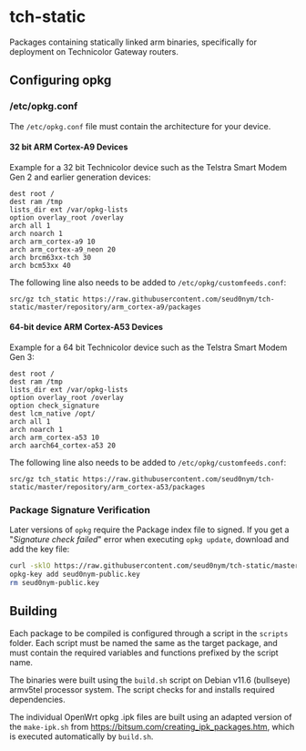 # tch-static

Packages containing statically linked arm binaries, specifically for deployment on Technicolor Gateway routers.

## Configuring opkg

### /etc/opkg.conf

The `/etc/opkg.conf` file must contain the architecture for your device.

#### 32 bit ARM Cortex-A9 Devices

Example for a 32 bit Technicolor device such as the Telstra Smart Modem Gen 2 and earlier generation devices:

```
dest root /
dest ram /tmp
lists_dir ext /var/opkg-lists
option overlay_root /overlay
arch all 1
arch noarch 1
arch arm_cortex-a9 10
arch arm_cortex-a9_neon 20
arch brcm63xx-tch 30
arch bcm53xx 40
```

The following line also needs to be added to `/etc/opkg/customfeeds.conf`:

```
src/gz tch_static https://raw.githubusercontent.com/seud0nym/tch-static/master/repository/arm_cortex-a9/packages
```

#### 64-bit device ARM Cortex-A53 Devices

Example for a 64 bit Technicolor device such as the Telstra Smart Modem Gen 3:

```
dest root /
dest ram /tmp
lists_dir ext /var/opkg-lists
option overlay_root /overlay
option check_signature
dest lcm_native /opt/
arch all 1
arch noarch 1
arch arm_cortex-a53 10
arch aarch64_cortex-a53 20
```

The following line also needs to be added to `/etc/opkg/customfeeds.conf`:
```
src/gz tch_static https://raw.githubusercontent.com/seud0nym/tch-static/master/repository/arm_cortex-a53/packages
```

### Package Signature Verification

Later versions of `opkg` require the Package index file to signed. If you get a "_Signature check failed_" error when executing `opkg update`, download and add the key file:

```bash
curl -sklO https://raw.githubusercontent.com/seud0nym/tch-static/master/keys/seud0nym-public.key
opkg-key add seud0nym-public.key
rm seud0nym-public.key
```

## Building

Each package to be compiled is configured through a script in the `scripts` folder. Each script must be named the same as the target package, and must contain the required variables and functions prefixed by the script name.

The binaries were built using the `build.sh` script on Debian v11.6 (bullseye) armv5tel processor system. The script checks for and installs required dependencies.

The individual OpenWrt opkg .ipk files are built using an adapted version of the `make-ipk.sh` from https://bitsum.com/creating_ipk_packages.htm, which is executed automatically by `build.sh`.
